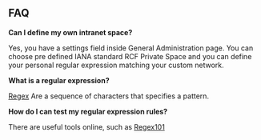 ## FAQ

__Can I define my own intranet space?__

Yes, you have a settings field inside General Administration page. You can choose pre defined IANA standard RCF Private Space and you can define your personal regular expression matching your custom network. 

__What is a regular expression?__

[Regex](https://en.wikipedia.org/wiki/Regular_expression) Are a sequence of characters that specifies a pattern.

__How do I can test my regular expression rules?__

There are useful tools online, such as [Regex101](https://regex101.com/)
